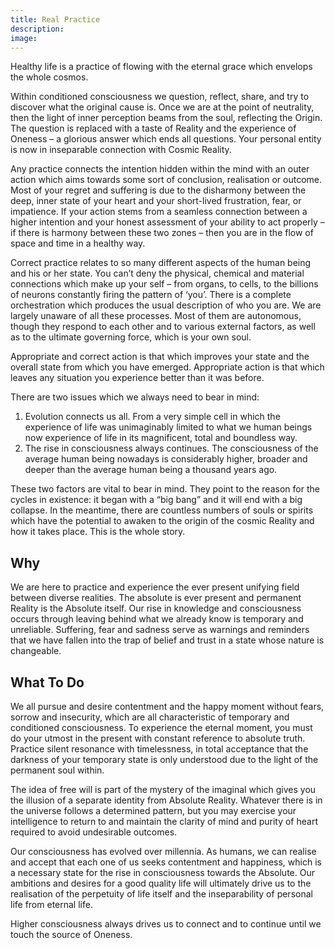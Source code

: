```yaml
---
title: Real Practice
description:
image:
---
```


<div class="callout6">
Healthy life is a practice of flowing with the eternal grace which envelops the whole cosmos.
</div>

Within conditioned consciousness we question, reflect, share, and try to discover what the original cause is. Once we are at the point of neutrality, then the light of inner perception beams from the soul, reflecting the Origin. The question is replaced with a taste of Reality and the experience of Oneness – a glorious answer which ends all questions. Your personal entity is now in inseparable connection with Cosmic Reality.

Any practice connects the intention hidden within the mind with an outer action which aims towards some sort of conclusion, realisation or outcome. Most of your regret and suffering is due to the disharmony between the deep, inner state of your heart and your short-lived frustration, fear, or impatience. If your action stems from a seamless connection between a higher intention and your honest assessment of your ability to act properly – if there is harmony between these two zones – then you are in the flow of space and time in a healthy way.

Correct practice relates to so many different aspects of the human being and his or her state. You can’t deny the physical, chemical and material connections which make up your self – from organs, to cells, to the billions of neurons constantly firing the pattern of ‘you’. There is a complete orchestration which produces the usual description of who you are. We are largely unaware of all these processes. Most of them are autonomous, though they respond to each other and to various external factors, as well as to the ultimate governing force, which is your own soul.

Appropriate and correct action is that which improves your state and the overall state from which you have emerged. Appropriate action is that which leaves any situation you experience better than it was before. 

There are two issues which we always need to bear in mind: 

1. Evolution connects us all. From a very simple cell in which the experience of life was unimaginably limited to what we human beings now experience of life in its magnificent, total and boundless way. 
2. The rise in consciousness always continues. The consciousness of the average human being nowadays is considerably higher, broader and deeper than the average human being a thousand years ago.

These two factors are vital to bear in mind. They point to the reason for the cycles in existence: it began with a “big bang” and it will end with a big collapse. In the meantime, there are countless numbers of souls or spirits which have the potential to awaken to the origin of the cosmic Reality and how it takes place. This is the whole story.

## Why

We are here to practice and experience the ever present unifying field between diverse realities. The absolute is ever present and permanent Reality is the Absolute itself.
Our rise in knowledge and consciousness occurs through leaving behind what we already know is temporary and unreliable. Suffering, fear and sadness serve as warnings and reminders that we have fallen into the trap of belief and trust in a state whose nature is changeable.  

## What To Do

We all pursue and desire contentment and the happy moment without fears, sorrow and insecurity, which are all characteristic of temporary and conditioned consciousness. To experience the eternal moment, you must do your utmost in the present with constant reference to absolute truth. Practice silent resonance with timelessness, in total acceptance that the darkness of your temporary state is only understood due to the light of the permanent soul within.  

The idea of free will is part of the mystery of the imaginal which gives you the illusion of a separate identity from Absolute Reality. Whatever there is in the universe follows a determined pattern, but you may exercise your intelligence to return to and maintain the clarity of mind and purity of heart required to avoid undesirable outcomes.  

Our consciousness has evolved over millennia. As humans, we can realise and accept that each one of us seeks contentment and happiness, which is a necessary state for the rise in consciousness towards the Absolute. Our ambitions and desires for a good quality life will ultimately drive us to the realisation of the perpetuity of life itself and the inseparability of personal life from eternal life.

<div class="callout6">
Higher consciousness always drives us to connect and to continue until we touch the source of Oneness.
</div>
